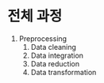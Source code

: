 # 전체 과정

1. Preprocessing
   1. Data cleaning
   2. Data integration
   3. Data reduction
   4. Data transformation